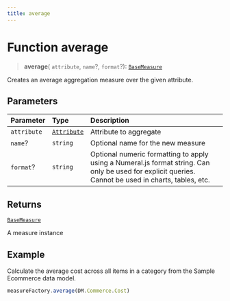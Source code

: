 ```yaml
---
title: average
---
```


# Function average

> **average**(
  `attribute`,
  `name`?,
  `format`?): [`BaseMeasure`](../../../interfaces/interface.BaseMeasure.md)

Creates an average aggregation measure over the given attribute.

## Parameters

| Parameter | Type | Description |
| :------ | :------ | :------ |
| `attribute` | [`Attribute`](../../../interfaces/interface.Attribute.md) | Attribute to aggregate |
| `name`? | `string` | Optional name for the new measure |
| `format`? | `string` | Optional numeric formatting to apply using a Numeral.js format string. Can only be used for explicit queries. Cannot be used in charts, tables, etc. |

## Returns

[`BaseMeasure`](../../../interfaces/interface.BaseMeasure.md)

A measure instance

## Example

Calculate the average cost across all items in a category from the Sample Ecommerce data model.
```ts
measureFactory.average(DM.Commerce.Cost)
```
